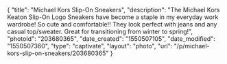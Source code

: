 {
    "title": "Michael Kors Slip-On Sneakers",
    "description": "The Michael Kors Keaton Slip-On Logo Sneakers have become a staple in my everyday work wardrobe! So cute and comfortable!! They look perfect with jeans and any casual top\/sweater. Great for transitioning from winter to spring!",
    "photoId": "203680365",
    "date_created": "1550507105",
    "date_modified": "1550507360",
    "type": "captivate",
    "layout": "photo",
    "url": "\/p\/michael-kors-slip-on-sneakers\/203680365"
}